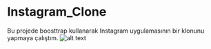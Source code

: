 # Instagram_Clone
Bu projede boosttrap kullanarak Instagram uygulamasının bir klonunu yapmaya çalıştım.
![alt text](http://url/to/Insta_Clone.png)
